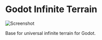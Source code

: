 # Godot Infinite Terrain

![Screenshot](https://i.imgur.com/SokyYvt.png)

Base for universal infinite terrain for Godot.
